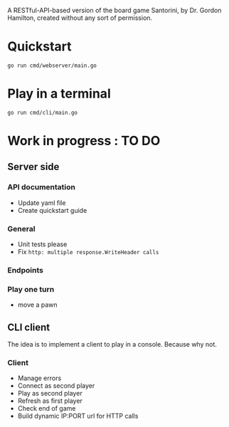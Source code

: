 A RESTful-API-based version of the board game Santorini, by Dr. Gordon Hamilton, created without any sort of permission.

# Quickstart

	go run cmd/webserver/main.go

# Play in a terminal

	go run cmd/cli/main.go

# Work in progress : TO DO

## Server side

### API documentation
* Update yaml file
* Create quickstart guide

### General
* Unit tests please
* Fix `http: multiple response.WriteHeader calls`

### Endpoints

### Play one turn
* move a pawn

## CLI client
The idea is to implement a client to play in a console. Because why not.

### Client
* Manage errors
* Connect as second player
* Play as second player
* Refresh as first player
* Check end of game
* Build dynamic IP:PORT url for HTTP calls

